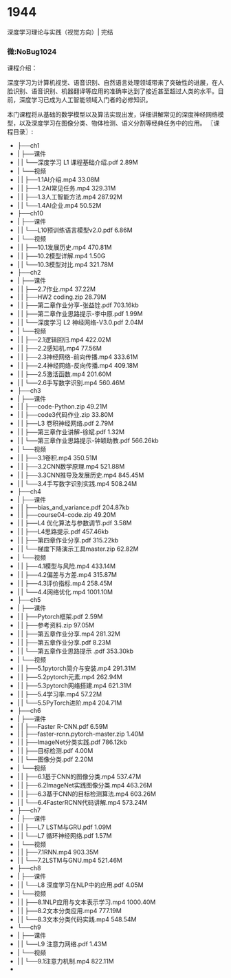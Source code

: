 # 1944
深度学习理论与实践（视觉方向）| 完结
### 微:NoBug1024 


课程介绍：

深度学习为计算机视觉、语音识别、自然语言处理领域带来了突破性的进展，在人脸识别、语音识别、机器翻译等应用的准确率达到了接近甚至超过人类的水平。目前，深度学习已成为人工智能领域入门者的必修知识。

本门课程将从基础的数学模型以及算法实现出发，详细讲解常见的深度神经网络模型，以及深度学习在图像分类、物体检测、语义分割等经典任务中的应用。
〖课程目录〗:

- ├──ch1  
- |   ├──课件  
- |   |   └──深度学习 L1 课程基础介绍.pdf  2.89M
- |   └──视频  
- |   |   ├──1.1AI介绍.mp4  33.08M
- |   |   ├──1.2AI常见任务.mp4  329.31M
- |   |   ├──1.3人工智能方法.mp4  287.92M
- |   |   └──1.4AI企业.mp4  50.52M
- ├──ch10  
- |   ├──课件  
- |   |   └──L10预训练语言模型v2.0.pdf  6.86M
- |   └──视频  
- |   |   ├──10.1发展历史.mp4  470.81M
- |   |   ├──10.2模型详解.mp4  1.50G
- |   |   └──10.3模型对比.mp4  321.78M
- ├──ch2  
- |   ├──课件  
- |   |   ├──2.7作业.mp4  37.22M
- |   |   ├──HW2 coding.zip  28.79M
- |   |   ├──第二章作业分享-张益铨.pdf  703.16kb
- |   |   ├──第二章作业思路提示-李中原.pdf  1.99M
- |   |   └──深度学习 L2 神经网络-V3.0.pdf  2.04M
- |   └──视频  
- |   |   ├──2.1逻辑回归.mp4  422.02M
- |   |   ├──2.2感知机.mp4  77.56M
- |   |   ├──2.3神经网络-前向传播.mp4  333.61M
- |   |   ├──2.4神经网络-反向传播.mp4  409.18M
- |   |   ├──2.5激活函数.mp4  201.60M
- |   |   └──2.6手写数字识别.mp4  560.46M
- ├──ch3  
- |   ├──课件  
- |   |   ├──code-Python.zip  49.21M
- |   |   ├──code3代码作业.zip  33.80M
- |   |   ├──L3 卷积神经网络.pdf  2.79M
- |   |   ├──第三章作业讲解-徐斌.pdf  1.32M
- |   |   └──第三章作业思路提示-钟颖助教.pdf  566.26kb
- |   └──视频  
- |   |   ├──3.1卷积.mp4  350.51M
- |   |   ├──3.2CNN数学原理.mp4  521.88M
- |   |   ├──3.3CNN推导及发展历史.mp4  845.45M
- |   |   └──3.4手写数字识别实践.mp4  508.24M
- ├──ch4  
- |   ├──课件  
- |   |   ├──bias_and_variance.pdf  204.87kb
- |   |   ├──course04-code.zip  49.20M
- |   |   ├──L4 优化算法与参数调节.pdf  3.58M
- |   |   ├──L4思路提示.pdf  457.46kb
- |   |   ├──第四章作业分享.pdf  315.22kb
- |   |   └──梯度下降演示工具master.zip  62.82M
- |   └──视频  
- |   |   ├──4.1模型与风险.mp4  433.14M
- |   |   ├──4.2偏差与方差.mp4  315.87M
- |   |   ├──4.3评价指标.mp4  258.45M
- |   |   └──4.4网络优化.mp4  1001.10M
- ├──ch5  
- |   ├──课件  
- |   |   ├──Pytorch框架.pdf  2.59M
- |   |   ├──参考资料.zip  97.05M
- |   |   ├──第五章作业分享.mp4  281.32M
- |   |   ├──第五章作业分享.pdf  8.23M
- |   |   └──第五章作业思路提示 .pdf  353.30kb
- |   └──视频  
- |   |   ├──5.1pytorch简介与安装.mp4  291.31M
- |   |   ├──5.2pytorch元素.mp4  262.94M
- |   |   ├──5.3pytorch网络搭建.mp4  621.31M
- |   |   ├──5.4学习率.mp4  57.22M
- |   |   └──5.5PyTorch进阶.mp4  204.71M
- ├──ch6  
- |   ├──课件  
- |   |   ├──Faster R-CNN.pdf  6.59M
- |   |   ├──faster-rcnn.pytorch-master.zip  1.40M
- |   |   ├──ImageNet分类实践.pdf  786.12kb
- |   |   ├──目标检测.pdf  4.00M
- |   |   └──图像分类.pdf  2.20M
- |   └──视频  
- |   |   ├──6.1基于CNN的图像分类.mp4  537.47M
- |   |   ├──6.2ImageNet实践图像分类.mp4  463.26M
- |   |   ├──6.3基于CNN的目标检测算法.mp4  603.26M
- |   |   └──6.4FasterRCNN代码讲解.mp4  573.24M
- ├──ch7  
- |   ├──课件  
- |   |   ├──L7 LSTM与GRU.pdf  1.09M
- |   |   └──L7 循环神经网络.pdf  1.57M
- |   └──视频  
- |   |   ├──7.1RNN.mp4  903.35M
- |   |   └──7.2LSTM与GNU.mp4  521.46M
- ├──ch8  
- |   ├──课件  
- |   |   └──L8 深度学习在NLP中的应用.pdf  4.05M
- |   └──视频  
- |   |   ├──8.1NLP应用与文本表示学习.mp4  1000.40M
- |   |   ├──8.2文本分类应用.mp4  777.19M
- |   |   └──8.3文本分类代码实践.mp4  548.54M
- └──ch9  
- |   ├──课件  
- |   |   └──L9 注意力网络.pdf  1.43M
- |   └──视频  
- |   |   └──9.1注意力机制.mp4  822.11M
- 

